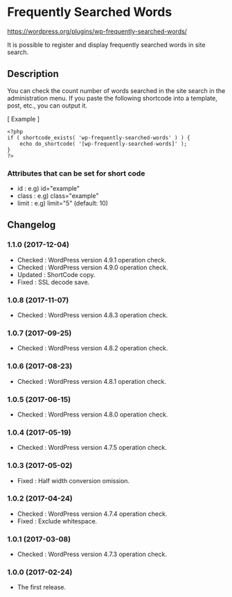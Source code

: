 # Frequently Searched Words
https://wordpress.org/plugins/wp-frequently-searched-words/

It is possible to register and display frequently searched words in site search.

## Description

You can check the count number of words searched in the site search in the administration menu.
If you paste the following shortcode into a template, post, etc., you can output it.

[ Example ]
```
<?php
if ( shortcode_exists( 'wp-frequently-searched-words' ) ) {
	echo do_shortcode( '[wp-frequently-searched-words]' );
}
?>
```

### Attributes that can be set for short code

- id    : e.g) id="example"
- class : e.g) class="example"
- limit : e.g) limit="5" (default: 10)

## Changelog

### 1.1.0 (2017-12-04)
- Checked : WordPress version 4.9.1 operation check.
- Checked : WordPress version 4.9.0 operation check.
- Updated : ShortCode copy.
- Fixed : SSL decode save.

### 1.0.8 (2017-11-07)
- Checked : WordPress version 4.8.3 operation check.

### 1.0.7 (2017-09-25)
- Checked : WordPress version 4.8.2 operation check.

### 1.0.6 (2017-08-23)
- Checked : WordPress version 4.8.1 operation check.

### 1.0.5 (2017-06-15)
- Checked : WordPress version 4.8.0 operation check.

### 1.0.4 (2017-05-19)
- Checked : WordPress version 4.7.5 operation check.

### 1.0.3 (2017-05-02)
- Fixed : Half width conversion omission.

### 1.0.2 (2017-04-24)
- Checked : WordPress version 4.7.4 operation check.
- Fixed : Exclude whitespace.

### 1.0.1 (2017-03-08)
- Checked : WordPress version 4.7.3 operation check.

### 1.0.0 (2017-02-24)
- The first release.